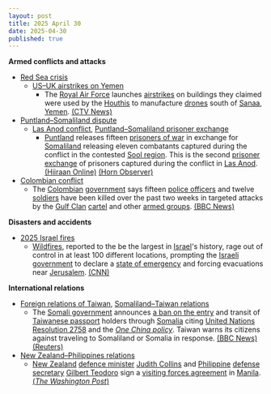 ```yaml
---
layout: post
title: 2025 April 30
date: 2025-04-30
published: true
---
```



**Armed conflicts and attacks**

* [Red Sea crisis](https://en.wikipedia.org/wiki/Red_Sea_crisis "Red Sea crisis")
  + [US–UK airstrikes on Yemen](https://en.wikipedia.org/wiki/US%E2%80%93UK_airstrikes_on_Yemen "US–UK airstrikes on Yemen")
    - The [Royal Air Force](https://en.wikipedia.org/wiki/Royal_Air_Force "Royal Air Force") launches [airstrikes](https://en.wikipedia.org/wiki/Airstrike "Airstrike") on buildings they claimed were used by the [Houthis](https://en.wikipedia.org/wiki/Houthis "Houthis") to manufacture [drones](https://en.wikipedia.org/wiki/Unmanned_aerial_vehicle "Unmanned aerial vehicle") south of [Sanaa](https://en.wikipedia.org/wiki/Sanaa "Sanaa"), [Yemen](https://en.wikipedia.org/wiki/Yemen "Yemen"). [(CTV News)](https://www.ctvnews.ca/world/article/uk-military-launches-airstrikes-with-us-targeting-yemens-houthi-rebels/)
* [Puntland–Somaliland dispute](https://en.wikipedia.org/wiki/Puntland%E2%80%93Somaliland_dispute "Puntland–Somaliland dispute")
  + [Las Anod conflict](https://en.wikipedia.org/wiki/Las_Anod_conflict_%282023%E2%80%93present%29 "Las Anod conflict (2023–present)"), [Puntland–Somaliland prisoner exchange](https://en.wikipedia.org/wiki/List_of_Puntland%E2%80%93Somaliland_prisoner_exchanges "List of Puntland–Somaliland prisoner exchanges")
    - [Puntland](https://en.wikipedia.org/wiki/Puntland "Puntland") releases fifteen [prisoners of war](https://en.wikipedia.org/wiki/Prisoners_of_war "Prisoners of war") in exchange for [Somaliland](https://en.wikipedia.org/wiki/Somaliland "Somaliland") releasing eleven combatants captured during the conflict in the contested [Sool region](https://en.wikipedia.org/wiki/Sool_region "Sool region"). This is the second [prisoner exchange](https://en.wikipedia.org/wiki/Prisoner_exchange "Prisoner exchange") of prisoners captured during the conflict in [Las Anod](https://en.wikipedia.org/wiki/Las_Anod "Las Anod"). [(Hiiraan Online)](https://www.hiiraan.com/news4/2025/Apr/201344/puntland_and_somaliland_exchange_prisoners_captured_during_las_anod_conflict.aspx) [(Horn Observer)](https://hornobserver.com/articles/3308/Puntland-and-Somaliland-Set-to-Exchange-Prisoners-in-Landmark-Agreement)
* [Colombian conflict](https://en.wikipedia.org/wiki/Colombian_conflict "Colombian conflict")
  + The [Colombian](https://en.wikipedia.org/wiki/Colombia "Colombia") [government](https://en.wikipedia.org/wiki/Government_of_Colombia "Government of Colombia") says fifteen [police officers](https://en.wikipedia.org/wiki/National_Police_of_Colombia "National Police of Colombia") and twelve [soldiers](https://en.wikipedia.org/wiki/Military_Forces_of_Colombia "Military Forces of Colombia") have been killed over the past two weeks in targeted attacks by the [Gulf Clan](https://en.wikipedia.org/wiki/Gulf_Clan "Gulf Clan") [cartel](https://en.wikipedia.org/wiki/Drug_cartel "Drug cartel") and other [armed groups](https://en.wikipedia.org/wiki/Organised_crime_in_Colombia "Organised crime in Colombia"). [(BBC News)](https://www.bbc.com/news/articles/czx1e0x762lo)

**Disasters and accidents**

* [2025 Israel fires](https://en.wikipedia.org/wiki/2025_Israel_fires "2025 Israel fires")
  + [Wildfires](https://en.wikipedia.org/wiki/Wildfire "Wildfire"), reported to the be the largest in [Israel](https://en.wikipedia.org/wiki/Israel "Israel")'s history, rage out of control in at least 100 different locations, prompting the [Israeli government](https://en.wikipedia.org/wiki/Cabinet_of_Israel "Cabinet of Israel") to declare a [state of emergency](https://en.wikipedia.org/wiki/State_of_emergency "State of emergency") and forcing evacuations near [Jerusalem](https://en.wikipedia.org/wiki/Jerusalem "Jerusalem"). [(CNN)](https://edition.cnn.com/2025/04/30/middleeast/israel-wildfires-jerusalem-intl/index.html)

**International relations**

* [Foreign relations of Taiwan](https://en.wikipedia.org/wiki/Foreign_relations_of_Taiwan "Foreign relations of Taiwan"), [Somaliland–Taiwan relations](https://en.wikipedia.org/wiki/Somaliland%E2%80%93Taiwan_relations "Somaliland–Taiwan relations")
  + The [Somali government](https://en.wikipedia.org/wiki/Federal_Government_of_Somalia "Federal Government of Somalia") announces [a ban on the entry](https://en.wikipedia.org/wiki/Travel_ban "Travel ban") and transit of [Taiwanese passport](https://en.wikipedia.org/wiki/Passport_of_Taiwan "Passport of Taiwan") holders through [Somalia](https://en.wikipedia.org/wiki/Somalia "Somalia") citing [United Nations Resolution 2758](https://en.wikipedia.org/wiki/United_Nations_General_Assembly_Resolution_2758 "United Nations General Assembly Resolution 2758") and the *[One China policy](https://en.wikipedia.org/wiki/One_China_policy "One China policy")*. Taiwan warns its citizens against traveling to Somaliland or Somalia in response. [(BBC News)](https://www.bbc.com/news/articles/cwyqr1wgz4eo) [(Reuters)](https://www.reuters.com/world/africa/taiwan-says-somalia-bans-entry-its-citizens-amid-somaliland-dispute-2025-04-30/)
* [New Zealand–Philippines relations](https://en.wikipedia.org/wiki/New_Zealand%E2%80%93Philippines_relations "New Zealand–Philippines relations")
  + [New Zealand](https://en.wikipedia.org/wiki/New_Zealand "New Zealand") [defence minister](https://en.wikipedia.org/wiki/Minister_of_Defence_%28New_Zealand%29 "Minister of Defence (New Zealand)") [Judith Collins](https://en.wikipedia.org/wiki/Judith_Collins "Judith Collins") and [Philippine](https://en.wikipedia.org/wiki/Philippine "Philippine") [defense secretary](https://en.wikipedia.org/wiki/Secretary_of_National_Defense_%28Philippines%29 "Secretary of National Defense (Philippines)") [Gilbert Teodoro](https://en.wikipedia.org/wiki/Gilbert_Teodoro "Gilbert Teodoro") sign a [visiting forces agreement](https://en.wikipedia.org/wiki/Visiting_forces_agreement "Visiting forces agreement") in [Manila](https://en.wikipedia.org/wiki/Manila "Manila"). [(*The Washington Post*)](https://www.washingtonpost.com/world/2025/04/30/new-zealand-philippines-status-of-visiting-forces-agreement/c9dae4ce-259a-11f0-ae6d-e4db528eba27_story.html)
